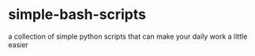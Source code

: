 # simple-bash-scripts

a collection of simple python scripts that can make your daily work a little easier
